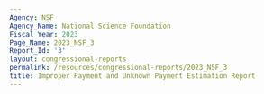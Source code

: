 ```yaml
---
Agency: NSF
Agency_Name: National Science Foundation
Fiscal_Year: 2023
Page_Name: 2023_NSF_3
Report_Id: '3'
layout: congressional-reports
permalink: /resources/congressional-reports/2023_NSF_3
title: Improper Payment and Unknown Payment Estimation Report
---
```

